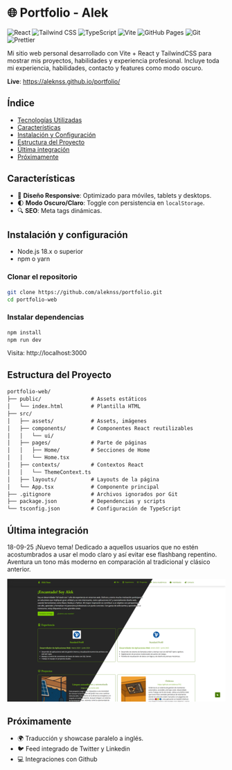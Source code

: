 # 🌐 Portfolio - Alek
![React](https://img.shields.io/badge/React-20232A?style=for-the-badge&logo=react&logoColor=61DAFB)
![Tailwind CSS](https://img.shields.io/badge/Tailwind%20CSS-38B2AC?style=for-the-badge&logo=tailwind-css&logoColor=white)
![TypeScript](https://img.shields.io/badge/TypeScript-007ACC?style=for-the-badge&logo=typescript&logoColor=white)
![Vite](https://img.shields.io/badge/Vite-646CFF?style=for-the-badge&logo=vite&logoColor=fff)
![GitHub Pages](https://img.shields.io/badge/GitHub%20Pages-222222?style=for-the-badge&logo=GitHub-Pages&logoColor=white)
![Git](https://img.shields.io/badge/Git-F05032?style=for-the-badge&logo=git&logoColor=white)
![Prettier](https://img.shields.io/badge/Prettier-F7B93E?style=for-the-badge&logo=prettier&logoColor=222222)

Mi sitio web personal desarrollado con Vite + React y TailwindCSS para mostrar mis proyectos, habilidades y experiencia profesional. Incluye toda mi experiencia, habilidades, contacto y features como modo oscuro.

**Live**: https://aleknss.github.io/portfolio/

## Índice
- [Tecnologías Utilizadas](#tecnologías-utilizadas)
- [Características](#características)
- [Instalación y Configuración](#instalación-y-configuración)
- [Estructura del Proyecto](#estructura-del-proyecto)
- [Última integración](#última-integración)
- [Próximamente](#próximamente)

## Características
- 🎨 **Diseño Responsive**: Optimizado para móviles, tablets y desktops.
- 🌓 **Modo Oscuro/Claro**: Toggle con persistencia en `localStorage`.
- 🔍 **SEO**: Meta tags dinámicas.

## Instalación y configuración
- Node.js 18.x o superior
- npm o yarn

### Clonar el repositorio
```bash
git clone https://github.com/aleknss/portfolio.git
cd portfolio-web
```
### Instalar dependencias
```bash
npm install
npm run dev
```
Visita: http://localhost:3000

## Estructura del Proyecto
```markdown
portfolio-web/
├── public/                # Assets estáticos
│   └── index.html         # Plantilla HTML
├── src/
│   ├── assets/            # Assets, imágenes
│   ├── components/        # Componentes React reutilizables
│   │   └── ui/
│   ├── pages/             # Parte de páginas
│   │   ├── Home/          # Secciones de Home
│   │   └── Home.tsx
│   ├── contexts/          # Contextos React
│   │   └── ThemeContext.ts
│   ├── layouts/           # Layouts de la página
│   └── App.tsx            # Componente principal
├── .gitignore             # Archivos ignorados por Git
├── package.json           # Dependencias y scripts
└── tsconfig.json          # Configuración de TypeScript
```

## Última integración
18-09-25
¡Nuevo tema! Dedicado a aquellos usuarios que no estén acostumbrados a usar el modo claro y así evitar ese flashbang repentino. Aventura un tono más moderno en comparación al tradicional y clásico anterior.

![Modo oscuro](./src/assets/dark-theme-portfolio.jpg)

## Próximamente
- 🌍 Traducción y showcase paralelo a inglés.
- 🐦 Feed integrado de Twitter y Linkedin
- 💻 Integraciones con Github